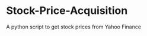 Stock-Price-Acquisition
=======================

A python script to get stock prices from Yahoo Finance

